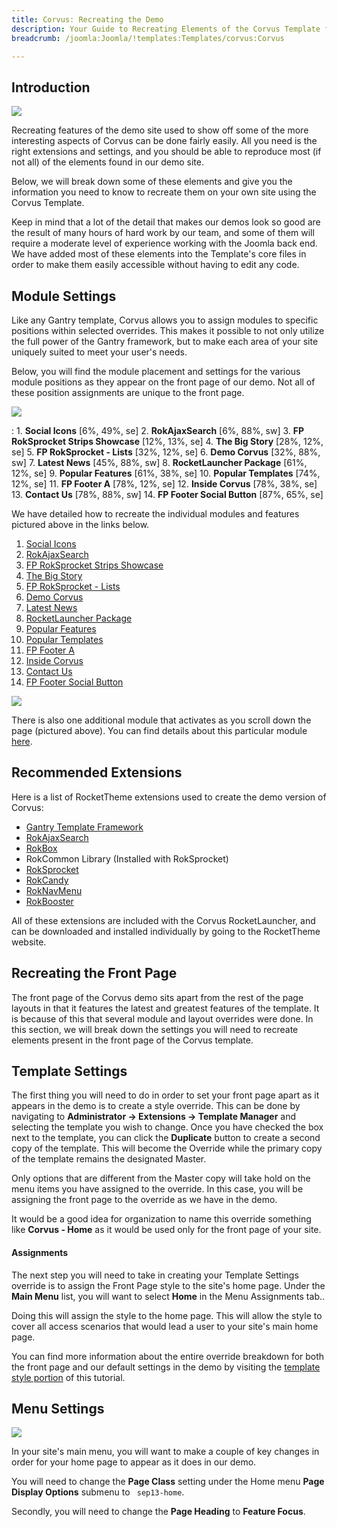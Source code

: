 ```yaml
---
title: Corvus: Recreating the Demo
description: Your Guide to Recreating Elements of the Corvus Template for Joomla
breadcrumb: /joomla:Joomla/!templates:Templates/corvus:Corvus

---
```


Introduction
-----

![][corvus2]

Recreating features of the demo site used to show off some of the more interesting aspects of Corvus can be done fairly easily. All you need is the right extensions and settings, and you should be able to reproduce most (if not all) of the elements found in our demo site. 

Below, we will break down some of these elements and give you the information you need to know to recreate them on your own site using the Corvus Template.

Keep in mind that a lot of the detail that makes our demos look so good are the result of many hours of hard work by our team, and some of them will require a moderate level of experience working with the Joomla back end. We have added most of these elements into the Template's core files in order to make them easily accessible without having to edit any code.

Module Settings
-----

Like any Gantry template, Corvus allows you to assign modules to specific positions within selected overrides. This makes it possible to not only utilize the full power of the Gantry framework, but to make each area of your site uniquely suited to meet your user's needs.

Below, you will find the module placement and settings for the various module positions as they appear on the front page of our demo. Not all of these position assignments are unique to the front page.

![][corvus]

:   1. **Social Icons**  [6%, 49%, se]
    2. **RokAjaxSearch**  [6%, 88%, sw]
    3. **FP RokSprocket Strips Showcase**  [12%, 13%, se]
    4. **The Big Story**  [28%, 12%, se]
    5. **FP RokSprocket - Lists**  [32%, 12%, se]
    6. **Demo Corvus**  [32%, 88%, sw]
    7. **Latest News**  [45%, 88%, sw]
    8. **RocketLauncher Package**  [61%, 12%, se]
    9. **Popular Features**  [61%, 38%, se]
    10. **Popular Templates**  [74%, 12%, se]
    11. **FP Footer A** [78%, 12%, se]
    12. **Inside Corvus** [78%, 38%, se]
    13. **Contact Us** [78%, 88%, sw]
    14. **FP Footer Social Button** [87%, 65%, se]

We have detailed how to recreate the individual modules and features pictured above in the links below.

1. [Social Icons][module1]
2. [RokAjaxSearch][module2]
3. [FP RokSprocket Strips Showcase][module3]
4. [The Big Story][module4]
5. [FP RokSprocket - Lists][module5]
6. [Demo Corvus][module6]
7. [Latest News][module7]
8. [RocketLauncher Package][module8]
9. [Popular Features][module9]
10. [Popular Templates][module10]
11. [FP Footer A][module11]
12. [Inside Corvus][module12]
13. [Contact Us][module13]
14. [FP Footer Social Button][module14]

![][scroll]

There is also one additional module that activates as you scroll down the page (pictured above). You can find details about this particular module [here][module15].

Recommended Extensions
-----

Here is a list of RocketTheme extensions used to create the demo version of Corvus:

* [Gantry Template Framework][gantry]
* [RokAjaxSearch][rokajaxsearch]
* [RokBox][rokbox]
* RokCommon Library (Installed with RokSprocket)
* [RokSprocket][roksprocket]
* [RokCandy][rokcandy]
* [RokNavMenu][roknavmenu]
* [RokBooster][rokbooster]

All of these extensions are included with the Corvus RocketLauncher, and can be downloaded and installed individually by going to the RocketTheme website.

Recreating the Front Page
-----

The front page of the Corvus demo sits apart from the rest of the page layouts in that it features the latest and greatest features of the template. It is because of this that several module and layout overrides were done. In this section, we will break down the settings you will need to recreate elements present in the front page of the Corvus template.

Template Settings
-----

The first thing you will need to do in order to set your front page apart as it appears in the demo is to create a style override. This can be done by navigating to **Administrator -> Extensions -> Template Manager** and selecting the template you wish to change.  Once you have checked the box next to the template, you can click the **Duplicate** button to create a second copy of the template. This will become the Override while the primary copy of the template remains the designated Master.

Only options that are different from the Master copy will take hold on the menu items you have assigned to the override. In this case, you will be assigning the front page to the override as we have in the demo.

It would be a good idea for organization to name this override something like **Corvus - Home** as it would be used only for the front page of your site.

#### Assignments

The next step you will need to take in creating your Template Settings override is to assign the Front Page style to the site's home page. Under the **Main Menu** list, you will want to select **Home** in the Menu Assignments tab..

Doing this will assign the style to the home page. This will allow the style to cover all access scenarios that would lead a user to your site's main home page.

You can find more information about the entire override breakdown for both the front page and our default settings in the demo by visiting the [template style portion][demooverride] of this tutorial.

Menu Settings
-----

![][mainmenu]

In your site's main menu, you will want to make a couple of key changes in order for your home page to appear as it does in our demo.

You will need to change the **Page Class** setting under the Home menu **Page Display Options** submenu to ` sep13-home`. 

Secondly, you will need to change the **Page Heading** to **Feature Focus**.

[gantry]: http://gantry-framework.org/download
[rokajaxsearch]: http://www.rockettheme.com/joomla/extensions/rokajaxsearch
[rokbox]: http://www.rockettheme.com/joomla/extensions/rokbox
[roksprocket]: http://www.rockettheme.com/joomla/extensions/roksprocket
[corvus]: assets/corvus.jpeg
[corvus2]: assets/corvus2.jpeg
[demooverride]: demo_override.md
[roknavmenu]: http://www.rockettheme.com/joomla/extensions/roknavmenu
[rokbooster]: http://www.rockettheme.com/joomla/extensions/rokbooster
[rokcandy]: http://www.rockettheme.com/joomla/extensions/rokcandy
[module1]: demo_module_1.md
[module2]: demo_module_2.md
[module3]: demo_module_3.md
[module4]: demo_module_4.md
[module5]: demo_module_5.md
[module6]: demo_module_6.md
[module7]: demo_module_7.md
[module8]: demo_module_8.md
[module9]: demo_module_9.md
[module10]: demo_module_10.md
[module11]: demo_module_11.md
[module12]: demo_module_12.md
[module13]: demo_module_13.md
[module14]: demo_module_14.md
[module15]: demo_module_15.md
[mainmenu]: assets/menu_1.jpg
[icons]: http://fortawesome.github.io/Font-Awesome/icons/
[scroll]: assets/demo_2.jpeg